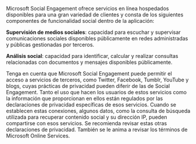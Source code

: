 Microsoft Social Engagement ofrece servicios en línea hospedados disponibles para una gran variedad de clientes y consta de los siguientes componentes de funcionalidad social dentro de la aplicación:  
  
**Supervisión de medios sociales**: capacidad para escuchar y supervisar comunicaciones sociales disponibles públicamente en redes administradas y públicas gestionadas por terceros.  
  
**Análisis social**: capacidad para identificar, calcular y realizar consultas relacionadas con documentos y mensajes disponibles públicamente.  
  
 Tenga en cuenta que Microsoft Social Engagement puede permitir el acceso a servicios de terceros, como Twitter, Facebook, Tumblr, YouTube y blogs, cuyas prácticas de privacidad pueden diferir de las de Social Engagement. Tanto el uso que hacen los usuarios de estos servicios como la información que proporcionan en ellos están regulados por las declaraciones de privacidad específicas de esos servicios. Cuando se establecen estas conexiones, algunos datos, como la consulta de búsqueda utilizada para recuperar contenido social y su dirección IP, pueden compartirse con esos servicios. Se recomienda revisar estas otras declaraciones de privacidad. También se le anima a revisar los términos de Microsoft Online Services.